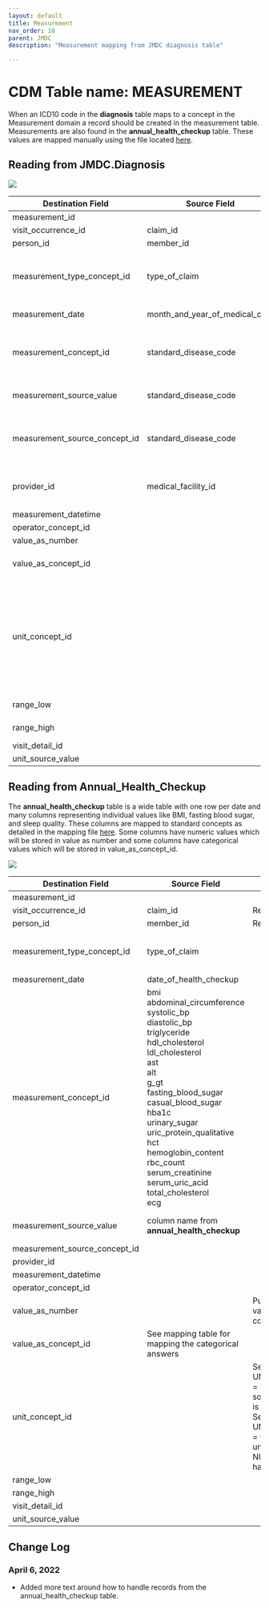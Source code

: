 ```yaml
---
layout: default
title: Measurement
nav_order: 10
parent: JMDC
description: "Measurement mapping from JMDC diagnosis table"

---
```


# CDM Table name: MEASUREMENT

When an ICD10 code in the **diagnosis** table maps to a concept in the Measurement domain a record should be created in the measurement table. Measurements are also found in the **annual_health_checkup** table. These values are mapped manually using the file located [here](). 

## Reading from JMDC.Diagnosis

![](images/meas_diag.png)

|     Destination Field    |     Source   Field    |     Logic    |     Comment    |
|-|-|-|-|
|     measurement_id    |          |          |          |
|     visit_occurrence_id    |     claim_id    |     Remove ‘C’ prefix    |          |
|     person_id    |     member_id    |     Remove 'M' prefix    |          |
|     measurement_type_concept_id    |     type_of_claim    |     Outpatient: **32859** (Outpatient claim)    InPatient or DPC: **32853** (Inpatient claim)     |     Coming from the **annual_health_checkup** table set to 32836 (EHR physical examination)    |
|     measurement_date    |     month_and_year_of_medical_care    |     Use derived visit_start_date    |          |
|     measurement_concept_id    |     standard_disease_code    |          |     Lookup icd10_level4_code in diagnosis_master table, and   use vocab to map to standard concept.    |
|     measurement_source_value    |     standard_disease_code    |          |     Lookup icd10_level4_code in diagnosis_master table    |
|     measurement_source_concept_id    |     standard_disease_code    |          |     Lookup icd10_level4_code in diagnosis_master table, and   use vocab to map to source concept.    |
|     provider_id    |     medical_facility_id    |     Use dummy provider corresponding to the institute    |     Use dummy provider corresponding to the institute    |
|     measurement_datetime    |          |          |          |
|     operator_concept_id    |          |          |          |
|     value_as_number    |          |          |          |
|     value_as_concept_id    |          |          |     From Health checkups: from mapping table. Else 4181412   (Present)    |
|     unit_concept_id    |          |     Set UNIT_CONCEPT_ID = NULL when the source unit value is NULL;<br>Set UNIT_CONCEPT_ID = 0 when source unit value is not NULL but doesn't have a mapping     |     From mapping table    |
|     range_low    |          |          |     From Health checkups: take from reference file    |
|     range_high    |          |          |     From Health checkups: take from reference file    |
|     visit_detail_id    |          |          |          |
|     unit_source_value    |          |          |     From mapping table    |

## Reading from Annual_Health_Checkup

The **annual_health_checkup** table is a wide table with one row per date and many columns representing individual values like BMI, fasting blood sugar, and sleep quality. These columns are mapped to standard concepts as detailed in the mapping file [here](https://github.com/OHDSI/ETL-LambdaBuilder/blob/master/docs/JMDC/Vocab%20Updates/Annual_Health_Checkup_Mapping.xlsx). Some columns have numeric values which will be stored in value as number and some columns have categorical values which will be stored in value_as_concept_id. 

![](images/meas_annual_health.png)

|     Destination Field    |     Source   Field    |     Logic    |     Comment    |
|-|-|-|-|
|     measurement_id    |          |          |          |
|     visit_occurrence_id    |     claim_id    |     Remove ‘C’ prefix    |          |
|     person_id    |     member_id    |     Remove 'M' prefix    |          |
|     measurement_type_concept_id    |     type_of_claim    |      |     Coming from the **annual_health_checkup** table set to 32836 (EHR physical examination)    |
|     measurement_date    |     date_of_health_checkup    |         |          |
|     measurement_concept_id    | bmi <br>abdominal_circumference<br>systolic_bp<br>diastolic_bp<br>triglyceride<br>hdl_cholesterol<br>ldl_cholesterol<br>ast<br>alt<br>g_gt<br>fasting_blood_sugar<br>casual_blood_sugar<br>hba1c<br>urinary_sugar<br>uric_protein_qualitative<br>hct<br>hemoglobin_content<br>rbc_count<br>serum_creatinine<br>serum_uric_acid<br>total_cholesterol<br>ecg    |          |     See the mappings for these columns in the manual mapping file [here](https://github.com/OHDSI/ETL-LambdaBuilder/blob/master/docs/JMDC/Vocab%20Updates/Annual_Health_Checkup_Mapping.xlsx)   |
|     measurement_source_value    |     column name from **annual_health_checkup**    |          |     Lookup icd10_level4_code in diagnosis_master table    |
|     measurement_source_concept_id    |       |          |       |
|     provider_id    |         |         |         |
|     measurement_datetime    |          |          |          |
|     operator_concept_id    |          |          |          |
|     value_as_number    |          | Put the numeric values from the columns here         |          |
|     value_as_concept_id    |    See mapping table for mapping the categorical answers    |          |         |
|     unit_concept_id    |          |     Set UNIT_CONCEPT_ID = NULL when the source unit value is NULL;<br>Set UNIT_CONCEPT_ID = 0 when source unit value is not NULL but doesn't have a mapping     |     From mapping table    |
|     range_low    |          |          |         |
|     range_high    |          |          |        |
|     visit_detail_id    |          |          |          |
|     unit_source_value    |          |          |     From mapping table    |

## Change Log

### April 6, 2022
- Added more text around how to handle records from the annual_health_checkup table.
